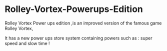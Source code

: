 # Rolley-Vortex-Powerups-Edition

Rolley Vortex Power ups edition ,is an improved version of the famous game Rolley Vortex,

It has a new power ups store system containing powers such as : super speed and slow time ! 


